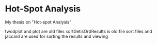 # Hot-Spot Analysis
My thesis on "Hot-spot Analysis"

twodplot and plot are old files
sortGetisOrdResults is old file
sort files and jaccard are used for sorting the results and viewing

